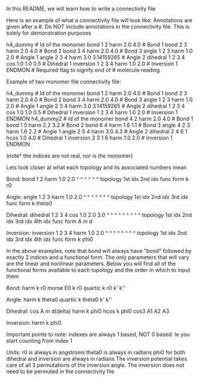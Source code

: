In this README, we will learn how to write a connectivity file

Here is an example of what a connectivity file will look like:
Annotations are given after a #. Do NOT include annotations in
the connectivity file. This is solely for demonstration purposes

h4_dummy                                # Id of the monomer
bond 1 2 harm 2.0 4.0                   # Bond 1 
bond 2 3 harm 2.0 4.0                   # Bond 2
bond 3 4 harm 2.0 4.0                   # Bond 3
angle 1 2 3 harm 1.0 2.0                # Angle 1
angle 2 3 4 harm 3.0 3.14159265	        # Angle 2
dihedral 1 2 3 4 cos 1.0 1.0 0.5        # Dihedral 1
inversion 1 2 3 4 harm 1.0 2.0 	        # Inversion 1
ENDMON                                  # Required flag to signify end of
                                        # molecule reading

Example of two monomer file connectivity file:

h4_dummy                                # Id of the monomer
bond 1 2 harm 2.0 4.0                   # Bond 1 
bond 2 3 harm 2.0 4.0                   # Bond 2
bond 3 4 harm 2.0 4.0                   # Bond 3
angle 1 2 3 harm 1.0 2.0                # Angle 1
angle 2 3 4 harm 3.0 3.14159265	        # Angle 2
dihedral 1 2 3 4 cos 1.0 1.0 0.5        # Dihedral 1
inversion 1 2 3 4 harm 1.0 2.0 	        # Inversion 1
ENDMON
h4_dummy2                               # Id of the monomer
bond 4 2 harm 2.0 4.0                   # Bond 1 
bond 1 5 harm 2.2 3.2                   # Bond 2
bond 6 4 harm 1.6 1.1                   # Bond 3
angle 4 2 3 harm 1.6 2.2                # Angle 1
angle 2 5 4 harm 3.0 4.3                # Angle 2
dihedral 2 4 6 1 hcos 1.0 4.0           # Dihedral 1
inversion 2 3 1 6 harm 1.0 2.0 	        # Inversion 1
ENDMON

(note* the indices are not real, nor is the monomer)

Lets look closer at what each topology and its associated numbers mean

Bond:
bond         1         2          harm        1.0    2.0
^            ^         ^            ^          ^      ^
topology    1st idx  2nd idx     func form     k      r0

Angle:
angle         1         2        3          harm      1.0    2.0
 ^            ^         ^        ^           ^         ^      ^
topology    1st idx  2nd idx   3rd idx    func form    k    theta0

Dihedral:
dihedral      1         2        3       4      cos         1.0   2.0   3.0
^             ^         ^        ^       ^      ^            ^     ^     ^
topology   1st idx  2nd idx   3rd idx  4th idx  func form    A     m     d

Inversion:
inversion     1         2        3       4      harm        1.0   2.0
^             ^         ^        ^       ^       ^           ^     ^
topology   1st idx  2nd idx   3rd idx  4th idx  func form    k    phi0

In the above examples, note that bond will always have "bond" followed
by exactly 2 indices and a functional form. The only parameters that
will vary are the linear and nonlinear parameters. Below you will find
all of the functional forms available to each topology and the order
in which to input them

Bond:
harm      k      r0
morse     E0     k         r0
quartic   k      r0        k'   k''

Angle:
harm      k      theta0
quartic   k      theta0    k'    k''

Dihedral:
cos       A      m         d(delta)
harm      k      phi0
hcos      k      phi0
cos3      A1     A2        A3

Inversion:
harm      k      phi0

Important points to note:
indexes are always 1 based, NOT 0 based. Ie you start counting from
index 1

Units:
r0 is always in angstroms
theta0 is always in radians
phi0 for both dihedral and inversion are always in radians
The inversion potential takes care of all 3 permutations of the inversion
angle. The inversion does not need to be permuted in the connectivity file

